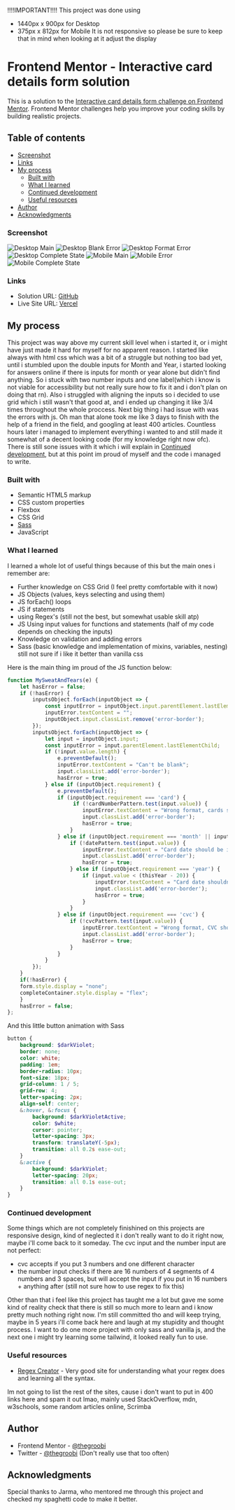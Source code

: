 !!!!IMPORTANT!!!!
This project was done using 
- 1440px x 900px for Desktop
- 375px x 812px for Mobile
It is not responsive so please be sure to keep that in mind when looking at it adjust the display

# Frontend Mentor - Interactive card details form solution

This is a solution to the [Interactive card details form challenge on Frontend Mentor](https://www.frontendmentor.io/challenges/interactive-card-details-form-XpS8cKZDWw). Frontend Mentor challenges help you improve your coding skills by building realistic projects. 

## Table of contents

  - [Screenshot](#screenshot)
  - [Links](#links)
- [My process](#my-process)
  - [Built with](#built-with)
  - [What I learned](#what-i-learned)
  - [Continued development](#continued-development)
  - [Useful resources](#useful-resources)
- [Author](#author)
- [Acknowledgments](#acknowledgments)


### Screenshot

![Desktop Main](./images/Screenshots/DekstopMain.png)
![Desktop Blank Error](./images/Screenshots/DesktopBlankError.png)
![Desktop Format Error](./images/Screenshots/DesktopFormatError.png)
![Desktop Complete State](./images/Screenshots/DesktopCompleteState.png)
![Mobile Main](./images/Screenshots/MobileMain.png)
![Mobile Error](./images/Screenshots/MobileError.png)
![Mobile Complete State](./images/Screenshots/MobileCompleteState.png)

### Links

- Solution URL: [GitHub](https://github.com/TheGroobi/Interactive-Card-Details-Form-Main)
- Live Site URL: [Vercel](https://interactive-card-details-form-main-sable.vercel.app/)

## My process
This project was way above my current skill level when i started it, or i might have just made it hard for myself for no apparent reason.
I started like always with html css which was a bit of a struggle but nothing too bad yet, until i stumbled upon the double inputs for Month and Year, i started looking for answers online if there is inputs for month or year alone but didn't find anything. So i stuck with two number inputs and one label(which i know is not viable for accessibility but not really sure how to fix it and i don't plan on doing that rn). Also i struggled with aligning the inputs so i decided to use grid which i still wasn't that good at, and i ended up changing it like 3/4 times throughout the whole proccess. Next big thing i had issue with was the errors with js. Oh man that alone took me like 3 days to finish with the help of a friend in the field, and googling at least 400 articles. Countless hours later i managed to implement everything i wanted to and still made it somewhat of a decent looking code (for my knowledge right now ofc). There is still sone issues with it which i will explain in [Continued development](#continued-development), but at this point im proud of myself and the code i managed to write.

### Built with

- Semantic HTML5 markup
- CSS custom properties
- Flexbox
- CSS Grid
- [Sass](https://sass-lang.com/)
- JavaScript

### What I learned

I learned a whole lot of useful things because of this but the main ones i remember are: 
- Further knowledge on CSS Grid (I feel pretty comfortable with it now)
- JS Objects (values, keys selecting and using them)
- JS forEach() loops
- JS if statements
- using Regex's (still not the best, but somewhat usable skill atp)
- JS Using input values for functions and statements (half of my code depends on checking the inputs)
- Knowledge on validation and adding errors
- Sass (basic knowledge and implementation of mixins, variables, nesting) still not sure if i like it better than vanilla css

Here is the main thing im proud of the JS function below:

```js
function MySweatAndTears(e) {
    let hasError = false;
    if (!hasError) {
        inputsObject.forEach(inputObject => {
            const inputError = inputObject.input.parentElement.lastElementChild;
            inputError.textContent = "";
            inputObject.input.classList.remove('error-border');
        });
        inputsObject.forEach(inputObject => {
            let input = inputObject.input;
            const inputError = input.parentElement.lastElementChild;
            if (!input.value.length) {
                e.preventDefault();
                inputError.textContent = "Can't be blank";
                input.classList.add('error-border');
                hasError = true;
            } else if (inputObject.requirement) {
                e.preventDefault();
                if (inputObject.requirement === 'card') {
                     if (!cardNumberPattern.test(input.value)) {
                        inputError.textContent = "Wrong format, cards should have 16 digits"
                        input.classList.add('error-border');
                        hasError = true;
                    }
                } else if (inputObject.requirement === 'month' || inputObject.requirement === 'year') {
                    if (!datePattern.test(input.value)) {
                        inputError.textContent = "Card date should be in MM/YY format"
                        input.classList.add('error-border');
                        hasError = true;
                    } else if (inputObject.requirement === 'year') {
                        if (input.value < (thisYear - 20)) {
                            inputError.textContent = "Card date shouldn't be expired"
                            input.classList.add('error-border');
                            hasError = true;
                        }
                    }
                } else if (inputObject.requirement === 'cvc') {
                    if (!cvcPattern.test(input.value)) {
                        inputError.textContent = "Wrong format, CVC should contain only 3 or 4 digits"
                        input.classList.add('error-border');
                        hasError = true;
                    }
                }
            }
        });
    }
    if(!hasError) {
    form.style.display = "none";
    completeContainer.style.display = "flex";
    }
    hasError = false;
};
```

And this little button animation with Sass
```scss
button {
    background: $darkViolet;
    border: none;
    color: white;
    padding: 1em;
    border-radius: 10px;
    font-size: 18px;
    grid-column: 1 / 5;
    grid-row: 4;
    letter-spacing: 2px;
    align-self: center;
    &:hover, &:focus {
        background: $darkVioletActive;
        color: $white;
        cursor: pointer;
        letter-spacing: 3px;
        transform: translateY(-5px);
        transition: all 0.2s ease-out;
    }
    &:active {
        background: $darkViolet;
        letter-spacing: 20px;
        transition: all 0.1s ease-out;
    }
}
```

### Continued development

Some things which are not completely finishined on this projects are responsive design, kind of neglected it i don't really want to do it right now, maybe i'll come back to it someday.
The cvc input and the number input are not perfect:

- cvc accepts if you put 3 numbers and one different character
- the number input checks if there are 16 numbers of 4 segments of 4 numbers and 3 spaces, but will accept the input if you put in 16 numbers + anything after (still not sure how to use regex to fix this)

Other than that i feel like this project has taught me a lot but gave me some kind of reality check that there is still so much more to learn and i know pretty much nothing right now. 
I'm still committed tho and will keep trying, maybe in 5 years i'll come back here and laugh at my stupidity and thought process. 
I want to do one more project with only sass and vanilla js, and the next one i might try learning some tailwind, it looked really fun to use. 

### Useful resources

- [Regex Creator](https://regexr.com/) - Very good site for understanding what your regex does and learning all the syntax.
  
Im not going to list the rest of the sites, cause i don't want to put in 400 links here and spam it out lmao, 
mainly used StackOverflow, mdn, w3schools, some random articles online, Scrimba 

## Author

- Frontend Mentor - [@thegroobi](https://www.frontendmentor.io/profile/thegroobi)
- Twitter - [@thegroobi](https://twitter.com/TheGroobi) (Don't really use that too often)

## Acknowledgments

Special thanks to Jarma, who mentored me through this project and checked my spaghetti code to make it better.
